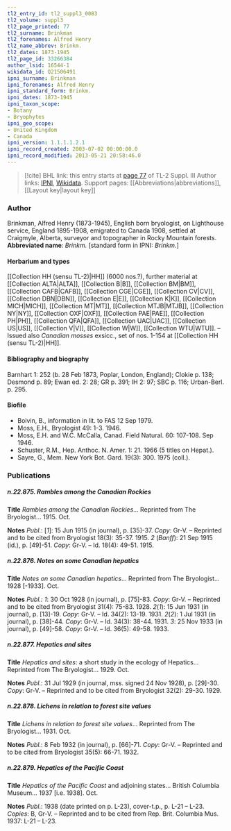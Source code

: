 ```yaml
---
tl2_entry_id: tl2_suppl3_0083
tl2_volume: suppl3
tl2_page_printed: 77
tl2_surname: Brinkman
tl2_forenames: Alfred Henry
tl2_name_abbrev: Brinkm.
tl2_dates: 1873-1945
tl2_page_id: 33266384
author_lsid: 16544-1
wikidata_id: Q21506491
ipni_surname: Brinkman
ipni_forenames: Alfred Henry
ipni_standard_form: Brinkm.
ipni_dates: 1873-1945
ipni_taxon_scope: 
- Botany
- Bryophytes
ipni_geo_scope: 
- United Kingdom
- Canada
ipni_version: 1.1.1.1.2.1
ipni_record_created: 2003-07-02 00:00:00.0
ipni_record_modified: 2013-05-21 20:58:46.0
---
```


> [!cite] BHL link: this entry starts at [page 77](https://www.biodiversitylibrary.org/page/33266384) of TL-2 Suppl. III
> Author links: [IPNI](https://www.ipni.org/a/16544-1), [Wikidata](https://www.wikidata.org/wiki/Q21506491). Support pages: [[Abbreviations|abbreviations]], [[Layout key|layout key]]

### Author

Brinkman, Alfred Henry (1873-1945), English born bryologist, on Lighthouse service, England 1895-1908, emigrated to Canada 1908, settled at Craigmyle, Alberta, surveyor and topographer in Rocky Mountain forests. 
**Abbreviated name**: *Brinkm.* \[standard form in IPNI: *Brinkm.*\]

#### Herbarium and types

[[Collection HH (sensu TL-2)|HH]] (6000 nos.?), further material at [[Collection ALTA|ALTA]], [[Collection B|B]], [[Collection BM|BM]], [[Collection CAFB|CAFB]], [[Collection CGE|CGE]], [[Collection CV|CV]], [[Collection DBN|DBN]], [[Collection E|E]], [[Collection K|K]], [[Collection MICH|MICH]], [[Collection MT|MT]], [[Collection MTJB|MTJB]], [[Collection NY|NY]], [[Collection OXF|OXF]], [[Collection PAE|PAE]], [[Collection PH|PH]], [[Collection QFA|QFA]], [[Collection UAC|UAC]], [[Collection US|US]], [[Collection V|V]], [[Collection W|W]], [[Collection WTU|WTU]]. – Issued also *Canadian mosses* exsicc., set of nos. 1-154 at [[Collection HH (sensu TL-2)|HH]].

#### Bibliography and biography

Barnhart 1: 252 (b. 28 Feb 1873, Poplar, London, England); Clokie p. 138; Desmond p. 89; Ewan ed. 2: 28; GR p. 391; IH 2: 97; SBC p. 116; Urban-Berl. p. 295.

#### Biofile

- Boivin, B., information in lit. to FAS 12 Sep 1979.
- Moss, E.H., Bryologist 49: 1-3. 1946.
- Moss, E.H. and W.C. McCalla, Canad. Field Natural. 60: 107-108. Sep 1946.
- Schuster, R.M., Hep. Anthoc. N. Amer. 1: 21. 1966 (5 titles on Hepat.).
- Sayre, G., Mem. New York Bot. Gard. 19(3): 300. 1975 (coll.).

### Publications

##### n.22.875. Rambles among the Canadian Rockies

**Title**
*Rambles among the Canadian Rockies*... Reprinted from The Bryologist... 1915. Oct.

**Notes**
*Publ*.: \[*1*\]: 15 Jun 1915 (in journal), p. \[35\]-37. *Copy*: Gr-V. – Reprinted and to be cited from Bryologist 18(3): 35-37. 1915.
*2* (*Banff*): 21 Sep 1915 (id.), p. \[49\]-51. *Copy*: Gr-V. – Id. 18(4): 49-51. 1915.

##### n.22.876. Notes on some Canadian hepatics

**Title**
*Notes on some Canadian hepatics*... Reprinted from The Bryologist... 1928 \[-1933\]. Oct.

**Notes**
*Publ.: 1*: 30 Oct 1928 (in journal), p. \[75\]-83. *Copy*: Gr-V. – Reprinted and to be cited from Bryologist 31(4): 75-83. 1928.
*2*(*1*): 15 Jun 1931 (in journal), p. \[13\]-19. *Copy*: Gr-V. – Id. 34(2): 13-19. 1931.
*2*(*2*): 1 Jul 1931 (in journal), p. \[38\]-44. *Copy*: Gr-V. – Id. 34(3): 38-44. 1931.
*3*: 25 Nov 1933 (in journal), p. \[49\]-58. *Copy*: Gr-V. – Id. 36(5): 49-58. 1933.

##### n.22.877. Hepatics and sites

**Title**
*Hepatics and sites*: a short study in the ecology of Hepatics... Reprinted from The Bryologist... 1929. Oct.

**Notes**
*Publ*.: 31 Jul 1929 (in journal, mss. signed 24 Nov 1928), p. \[29\]-30. *Copy*: Gr-V. – Reprinted and to be cited from Bryologist 32(2): 29-30. 1929.

##### n.22.878. Lichens in relation to forest site values

**Title**
*Lichens in relation to forest site values*... Reprinted from The Bryologist... 1931. Oct.

**Notes**
*Publ*.: 8 Feb 1932 (in journal), p. \[66\]-71. *Copy*: Gr-V. – Reprinted and to be cited from Bryologist 35(5): 66-71. 1932.

##### n.22.879. Hepatics of the Pacific Coast

**Title**
*Hepatics of the Pacific Coast* and adjoining states... British Columbia Museum... 1937 \[i.e. 1938\]. Oct.

**Notes**
*Publ*.: 1938 (date printed on p. L-23), cover-t.p., p. L-21 – L-23. *Copies*: B, Gr-V. – Reprinted and to be cited from Rep. Brit. Columbia Mus. 1937: L-21 – L-23.

